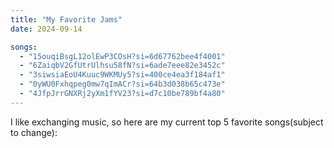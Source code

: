 ```yaml
---
title: "My Favorite Jams"
date: 2024-09-14

songs:
  - "15ouqiBsgL12olEwP3COsH?si=6d67762bee4f4001"
  - "6ZaiqbV2GfUtrUlhsu58fN?si=6ade7eee82e3452c"
  - "3siwsiaEoU4Kuuc9WKMUy5?si=400ce4ea3f184af1"
  - "0yWU0Fxhqpeg0mw7qImACr?si=64b3d038b65c473e"
  - "4JfpJrrGNXRj2yXm1fYV23?si=d7c10be789bf4a80"
---
```


I like exchanging music, so here are my current top 5 favorite songs(subject to change):
